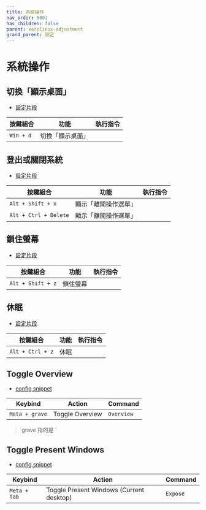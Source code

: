 ```yaml
---
title: 系統操作
nav_order: 5001
has_children: false
parent: xerolinux-adjustment
grand_parent: 設定
---
```



# 系統操作


## 切換「顯示桌面」

* [設定片段](https://github.com/samwhelp/xerolinux-adjustment/tree/main/prototype/de/kde/part/kde-keybind-main/config/kde/kglobalshortcutsrc#L74)

| 按鍵組合           | 功能        | 執行指令             |
| ----------------- | ------------ | -------------------- |
| `Win + d`  | 切換「顯示桌面」 |  |


## 登出或關閉系統

* [設定片段](https://github.com/samwhelp/xerolinux-adjustment/tree/main/prototype/de/kde/part/kde-keybind-main/config/kde/kglobalshortcutsrc#L50)

| 按鍵組合           | 功能        | 執行指令             |
| ----------------- | ------------ | -------------------- |
| `Alt + Shift + x`  | 顯示「離開操作選單」 |  |
| `Alt + Ctrl + Delete`  | 顯示「離開操作選單」 |  |


## 鎖住螢幕

* [設定片段](https://github.com/samwhelp/xerolinux-adjustment/tree/main/prototype/de/kde/part/kde-keybind-main/config/kde/kglobalshortcutsrc#L49)

| 按鍵組合           | 功能        | 執行指令             |
| ----------------- | ------------ | -------------------- |
| `Alt + Shift + z`  | 鎖住螢幕 |  |


## 休眠

* [設定片段](https://github.com/samwhelp/xerolinux-adjustment/tree/main/prototype/de/kde/part/kde-keybind-main/config/kde/kglobalshortcutsrc#L314)

| 按鍵組合           | 功能        | 執行指令             |
| ----------------- | ------------ | -------------------- |
| `Alt + Ctrl + z`  | 休眠 |  |


## Toggle Overview

* [config snippet](https://github.com/samwhelp/xerolinux-adjustment/blob/main/prototype/xerolinux/part/xerolinux-keybind-main/config/xerolinux/kglobalshortcutsrc#L72)

| Keybind           | Action        | Command             |
| ----------------- | ------------ | -------------------- |
| `Meta + grave`  | Toggle Overview | `Overview` |

> grave 指的是 `


## Toggle Present Windows

* [config snippet](https://github.com/samwhelp/xerolinux-adjustment/blob/main/prototype/xerolinux/part/xerolinux-keybind-main/config/xerolinux/kglobalshortcutsrc#L58)

| Keybind           | Action        | Command             |
| ----------------- | ------------ | -------------------- |
| `Meta + Tab`  | Toggle Present Windows (Current desktop) | `Expose` |





